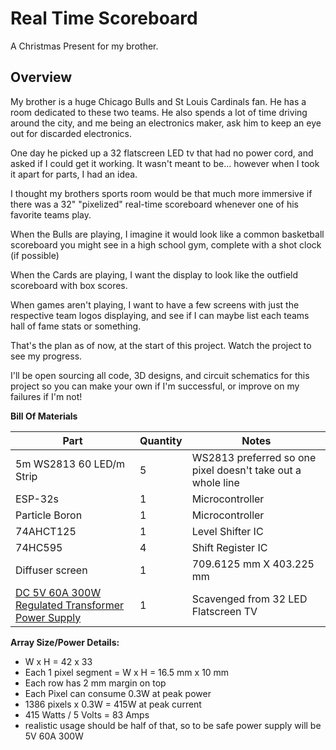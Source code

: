 # Real Time Scoreboard

A Christmas Present for my brother. 

## Overview

My brother is a huge Chicago Bulls and St Louis Cardinals fan. He has a room dedicated to
these two teams. He also spends a lot of time driving around the city, and me being an
electronics maker, ask him to keep an eye out for discarded electronics.

One day he picked up a 32 flatscreen LED tv that had no power cord, and asked if I could get
it working. It wasn't meant to be... however when I took it apart for parts, I had an idea.

I thought my brothers sports room would be that much more immersive if there was a 32" "pixelized"
real-time scoreboard whenever one of his favorite teams play.

When the Bulls are playing, I imagine it would look like a common basketball scoreboard you might
see in a high school gym, complete with a shot clock (if possible)

When the Cards are playing, I want the display to look like the outfield scoreboard with box scores.

When games aren't playing, I want to have a few screens with just the respective team logos displaying,
and see if I can maybe list each teams hall of fame stats or something.

That's the plan as of now, at the start of this project. Watch the project to see my progress.

I'll be open sourcing all code, 3D designs, and circuit schematics for this project so you can make your
own if I'm successful, or improve on my failures if I'm not!

**Bill Of Materials**

| Part | Quantity | Notes |
| ---- | -------- | ----- |
| 5m WS2813 60 LED/m Strip | 5 | WS2813 preferred so one pixel doesn't take out a whole line |
| ESP-32s | 1 | Microcontroller |
| Particle Boron | 1 | Microcontroller |
| 74AHCT125 | 1 | Level Shifter IC |
| 74HC595 | 4 | Shift Register IC | 
| Diffuser screen | 1 | 709.6125 mm X  403.225 mm |
|[DC 5V 60A 300W Regulated Transformer Power Supply](https://www.amazon.com/gp/product/B07C6NSRJC/ref=ppx_yo_dt_b_asin_title_o00_s00?ie=UTF8&psc=1) | 1 | Scavenged from 32 LED Flatscreen TV |

 **Array Size/Power Details:**
 - W x H = 42 x 33
 - Each 1 pixel segment = W x H = 16.5 mm x 10 mm
 - Each row has 2 mm  margin on top 
 - Each Pixel can consume 0.3W at peak power
 - 1386 pixels x 0.3W = 415W at peak current
 - 415 Watts / 5 Volts = 83 Amps
 - realistic usage should be half of that, so to be safe power supply will be
 5V 60A 300W
